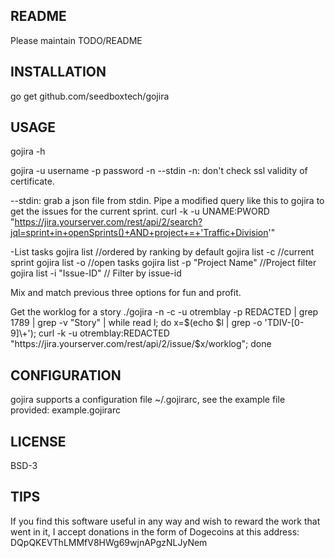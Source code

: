 README
------

Please maintain TODO/README

INSTALLATION
------------

go get github.com/seedboxtech/gojira


USAGE
-----

gojira -h


gojira -u username -p password -n --stdin 
-n: don't check ssl validity of certificate. 
 
--stdin: grab a json file from stdin. 
Pipe a modified query like this to gojira to get the issues for the current sprint. 
curl -k -u UNAME:PWORD "https://jira.yourserver.com/rest/api/2/search?jql=sprint+in+openSprints()+AND+project+=+'Traffic+Division'" 

-List tasks 
gojira list     //ordered by ranking by default 
gojira list -c  //current sprint 
gojira list -o  //open tasks 
gojira list -p "Project Name" //Project filter 
gojira list -i "Issue-ID" // Filter by issue-id 

Mix and match previous three options for fun and profit. 


Get the worklog for a story 
./gojira -n -c -u otremblay -p REDACTED | grep 1789 | grep -v "Story" | while read l; do x=$(echo $l | grep -o 'TDIV-[0-9]\+'); curl -k -u otremblay:REDACTED "https://jira.yourserver.com/rest/api/2/issue/$x/worklog"; done 

CONFIGURATION
-------------
gojira supports a configuration file ~/.gojirarc, see the example file provided: example.gojirarc 

LICENSE
-------

BSD-3


TIPS
----

If you find this software useful in any way and wish to reward the work that went in it, I accept donations in the form of Dogecoins at this address: DQpQKEVThLMMfV8HWg69wjnAPgzNLJyNem 
